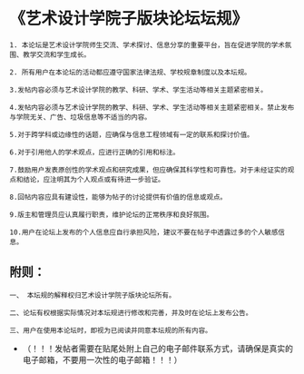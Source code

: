# 《艺术设计学院子版块论坛坛规》

    1. 本论坛是艺术设计学院师生交流、学术探讨、信息分享的重要平台，旨在促进学院的学术氛围、教学交流和学生成长。

    2. 所有用户在本论坛的活动都应遵守国家法律法规、学校规章制度以及本坛规。

    3.发帖内容必须与艺术设计学院的教学、科研、学术、学生活动等相关主题紧密相关。

    4.发帖内容必须与艺术设计学院的教学、科研、学术、学生活动等相关主题紧密相关。禁止发布与学院无关、广告、垃圾信息等不适当的内容。

    5.对于跨学科或边缘性的话题，应确保与信息工程领域有一定的联系和探讨价值。

    6.对于引用他人的学术观点，应进行正确的引用和标注。

    7.鼓励用户发表原创性的学术观点和研究成果，但应确保其科学性和可靠性。对于未经证实的观点和结论，应注明其为个人观点或有待进一步验证。

    8.回帖内容应具有建设性，能够为帖子的讨论提供有价值的信息或观点。

    9.版主和管理员应认真履行职责，维护论坛的正常秩序和良好氛围。

    10.用户在论坛上发布的个人信息应自行承担风险，建议不要在帖子中透露过多的个人敏感信息。

## 附则：

    一、 本坛规的解释权归艺术设计学院子版块论坛所有。

    二、论坛有权根据实际情况对本坛规进行修改和完善，并及时在论坛上发布公告。

    三、用户在使用本论坛时，即视为已阅读并同意本坛规的所有内容。

- （！！！发帖者需要在贴尾处附上自己的电子邮件联系方式，请确保是真实的电子邮箱，不要用一次性的电子邮箱！！！）